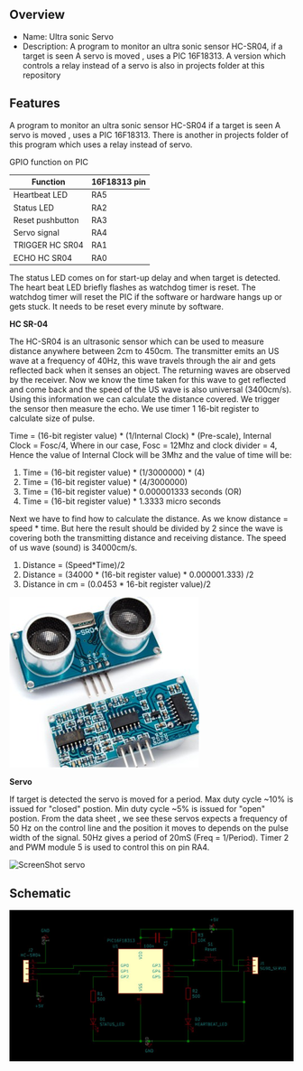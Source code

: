 
Overview
--------------------------------------------
* Name: Ultra sonic Servo
* Description: A program to monitor an ultra sonic sensor HC-SR04, if a target is seen 
A servo is moved , uses  a PIC 16F18313. A version which controls a relay instead of a servo is also in projects folder at this repository 

Features
----------------------
A program to monitor an ultra sonic sensor HC-SR04 if a target is seen 
A servo is moved , uses  a PIC 16F18313. 
There is another in projects folder of this program which uses a relay instead of servo.

GPIO function on PIC

| Function  | 16F18313 pin |
| --- | --- |
| Heartbeat LED  | RA5 |
| Status LED | RA2 |
| Reset pushbutton | RA3 |
| Servo signal | RA4 |
| TRIGGER HC SR04  | RA1 |
| ECHO  HC SR04| RA0 |

The status LED comes on for start-up delay and when 
target is detected. The heart beat LED briefly flashes as watchdog timer is reset.
The watchdog timer will reset the PIC if the software or hardware hangs up or gets stuck.
It needs to be reset every minute by software. 

**HC SR-04**

The HC-SR04 is an ultrasonic sensor which can be used to measure distance anywhere between 2cm to 450cm. The transmitter emits an US wave at a frequency of 40Hz, this wave travels through the air and gets reflected back when it senses an object. The returning waves are observed by the receiver. Now we know the time taken for this wave to get reflected and come back and the speed of the US wave is also universal (3400cm/s). Using this information  we can calculate the distance covered. We trigger the sensor then measure the echo. We use timer 1 16-bit register to calculate size of pulse.

Time = (16-bit register value) * (1/Internal Clock) * (Pre-scale), Internal Clock = Fosc/4,
Where in our case, Fosc = 12Mhz and clock divider = 4,
Hence the value of Internal Clock will be 3Mhz and the value of time will be:

1. Time = (16-bit register value) * (1/3000000) * (4)
2. Time  = (16-bit register value) * (4/3000000)
3. Time = (16-bit register value) * 0.000001333 seconds (OR)
4. Time = (16-bit register value) * 1.3333 micro seconds

Next we have to find how to calculate the distance. As we know distance = speed * time. But here the result should be divided by 2 since the wave is covering both the transmitting distance and receiving distance. The speed of us wave (sound) is 34000cm/s.

1. Distance = (Speed*Time)/2
2. Distance  = (34000 * (16-bit register value) * 0.000001.333) /2
3. Distance in cm = (0.0453 * 16-bit register value)/2


![ PIC ](https://github.com/gavinlyonsrepo/pic_16F18313_projects/blob/master/images/hcsr04.jpg)


**Servo**

If target is detected the servo is moved for a period.
Max duty cycle ~10% is issued for "closed" postion.
Min duty cycle ~5% is issued for "open" postion. 
From the data sheet , we see these servos expects a frequency of 50 Hz 
on the control line and the position it moves to depends on the pulse width of the signal.
50Hz gives a period of 20mS (Freq = 1/Period).
Timer 2 and PWM module 5 is used to control this on pin RA4.

![ScreenShot servo](https://github.com/gavinlyonsrepo/RpiMotorLib/blob/master/images/sg90.jpg)

Schematic
------------------------


![ Sch ](https://github.com/gavinlyonsrepo/pic_16F18313_projects/blob/master/images/hcschr2.jpg)
